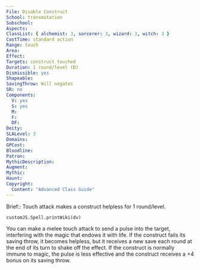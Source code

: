 ```yaml
---
File: Disable Construct
School: transmutation
Subschool: 
Aspects: 
ClassList: { alchemist: 3, sorcerer: 3, wizard: 3, witch: 3 }
CastTime: standard action
Range: touch
Area: 
Effect: 
Targets: construct touched
Duration: 1 round/level (D)
Dismissible: yes
Shapeable: 
SavingThrow: Will negates
SR: no
Components:
  V: yes
  S: yes
  M: 
  F: 
  DF: 
Deity: 
SLALevel: 3
Domains: 
GPCost: 
Bloodline: 
Patron: 
MythicDescription: 
Augment: 
Mythic: 
Haunt: 
Copyright:
  Content: "Advanced Class Guide"
---
```

Brief:: Touch attack makes a construct helpless for 1 round/level.

```dataviewjs
customJS.Spell.printWiki(dv)
```

You can make a melee touch attack to send a pulse into the target, interfering with the magic that endows it with life. If the construct fails its saving throw, it becomes helpless, but it receives a new save each round at the end of its turn to shake off the effect. If the construct is normally immune to magic, the pulse is less effective and the construct receives a +4 bonus on its saving throw.
